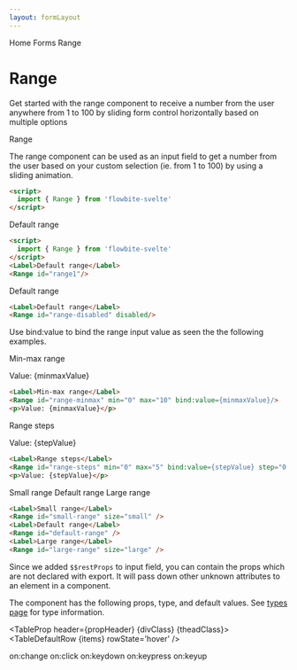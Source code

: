 ```yaml
---
layout: formLayout
---
```


<script>
  import { Htwo, ExampleDiv, GitHubSource, CompoDescription, TableProp, TableDefaultRow} from '../../utils'
  import { Label, Range, Breadcrumb, BreadcrumbItem, Badge } from '$lib'
  

  import componentProps from '../../props/Range.json'
  let items = componentProps.props
  let propHeader = ['Name', 'Type', 'Default']

 let divClass='w-full relative overflow-x-auto shadow-md sm:rounded-lg py-4'
  let theadClass ='text-xs text-gray-700 uppercase bg-gray-50 dark:bg-gray-700 dark:text-white'
  let minmaxValue=5
  let stepValue=2.5
</script>

<Breadcrumb class="pb-8">
  <BreadcrumbItem href="/" home >Home</BreadcrumbItem>
  <BreadcrumbItem href="/forms/" rel="external">Forms</BreadcrumbItem>
  <BreadcrumbItem>Range</BreadcrumbItem>
</Breadcrumb>

<h1 class="text-3xl w-full dark:text-white pt-8 pb-4">Range</h1>

<CompoDescription>Get started with the range component to receive a number from the user anywhere from 1 to 100 by sliding form control horizontally based on multiple options</CompoDescription>

<ExampleDiv>
<GitHubSource href="forms/Range.svelte">Range</GitHubSource>
</ExampleDiv>

The range component can be used as an input field to get a number from the user based on your custom selection (ie. from 1 to 100) by using a sliding animation.

<Htwo label="Setup" />

```html
<script>
  import { Range } from 'flowbite-svelte'
</script>
```

<Htwo label="Range slider example" />

<ExampleDiv>
<Label>Default range</Label>
<Range id="range1" />
</ExampleDiv>

```html
<script>
  import { Range } from 'flowbite-svelte'
</script>
<Label>Default range</Label>
<Range id="range1"/>
```

<Htwo label="Disabled state" />

<ExampleDiv>
<Label>Default range</Label>
<Range id="range-disabled" disabled/>
</ExampleDiv>

```html
<Label>Default range</Label>
<Range id="range-disabled" disabled/>
```

<Htwo label="Binding value" />

Use bind:value to bind the range input value as seen the the following examples.

<Htwo label="Min and max" />

<ExampleDiv>
<Label>Min-max range</Label>
<Range id="range-minmax" min="0" max="10" bind:value={minmaxValue}/>
<p>Value: {minmaxValue}</p>
</ExampleDiv>

```html
<Label>Min-max range</Label>
<Range id="range-minmax" min="0" max="10" bind:value={minmaxValue}/>
<p>Value: {minmaxValue}</p>
```

<Htwo label="Steps" />

<ExampleDiv>
<Label>Range steps</Label>
<Range id="range-steps" min="0" max="5" bind:value={stepValue} step="0.5"/>
<p>Value: {stepValue}</p>
</ExampleDiv>

```html
<Label>Range steps</Label>
<Range id="range-steps" min="0" max="5" bind:value={stepValue} step="0.5"/>
<p>Value: {stepValue}</p>
```

<Htwo label="Sizes" />

<ExampleDiv>
<Label>Small range</Label>
<Range id="small-range" size="small" />
<Label>Default range</Label>
<Range id="default-range" />
<Label>Large range</Label>
<Range id="large-range" size="large" />
</ExampleDiv>

```html
<Label>Small range</Label>
<Range id="small-range" size="small" />
<Label>Default range</Label>
<Range id="default-range" />
<Label>Large range</Label>
<Range id="large-range" size="large" />
```

<Htwo label="Unknown attributes" />

Since we added `$$restProps` to input field, you can contain the props which are not declared with export. It will pass down other unknown attributes to an element in a component.

<Htwo label="Props" />

The component has the following props, type, and default values. See <a href="/pages/types">types page</a> for type information.


<TableProp header={propHeader} {divClass} {theadClass}>
  <TableDefaultRow {items} rowState='hover' />
</TableProp>

<Htwo label="Forwarded Events" />

<div class="flex flex-wrap gap-2">
<Badge large={true}>on:change</Badge>
<Badge large={true}>on:click</Badge>
<Badge large={true}>on:keydown</Badge>
<Badge large={true}>on:keypress</Badge>
<Badge large={true}>on:keyup</Badge>
</div>
